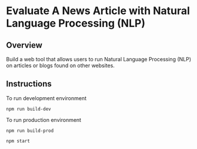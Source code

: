# Evaluate A News Article with Natural Language Processing (NLP)

## Overview

Build a web tool that allows users to run Natural Language Processing (NLP) on articles or blogs found on other websites.

## Instructions

To run development environment

```
npm run build-dev
```

To run production environment

```
npm run build-prod

npm start
```
